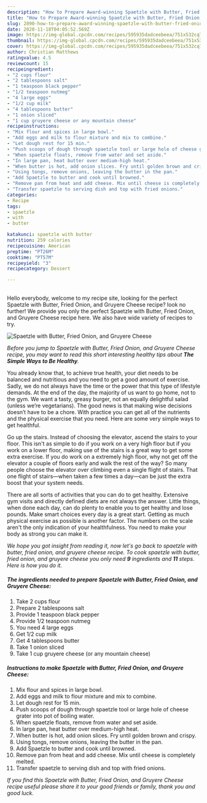 ```yaml
---
description: "How to Prepare Award-winning Spaetzle with Butter, Fried Onion, and Gruyere Cheese"
title: "How to Prepare Award-winning Spaetzle with Butter, Fried Onion, and Gruyere Cheese"
slug: 2890-how-to-prepare-award-winning-spaetzle-with-butter-fried-onion-and-gruyere-cheese
date: 2020-11-18T04:05:52.569Z
image: https://img-global.cpcdn.com/recipes/595935dadceebeea/751x532cq70/spaetzle-with-butter-fried-onion-and-gruyere-cheese-recipe-main-photo.jpg
thumbnail: https://img-global.cpcdn.com/recipes/595935dadceebeea/751x532cq70/spaetzle-with-butter-fried-onion-and-gruyere-cheese-recipe-main-photo.jpg
cover: https://img-global.cpcdn.com/recipes/595935dadceebeea/751x532cq70/spaetzle-with-butter-fried-onion-and-gruyere-cheese-recipe-main-photo.jpg
author: Christian Matthews
ratingvalue: 4.5
reviewcount: 15
recipeingredient:
- "2 cups flour"
- "2 tablespoons salt"
- "1 teaspoon black pepper"
- "1/2 teaspoon nutmeg"
- "4 large eggs"
- "1/2 cup milk"
- "4 tablespoons butter"
- "1 onion sliced"
- "1 cup gruyere cheese or any mountain cheese"
recipeinstructions:
- "Mix flour and spices in large bowl."
- "Add eggs and milk to flour mixture and mix to combine."
- "Let dough rest for 15 min."
- "Push scoops of dough through spaetzle tool or large hole of cheese grater into pot of boiling water."
- "When spaetzle floats, remove from water and set aside."
- "In large pan, heat butter over medium-high heat."
- "When butter is hot, add onion slices. Fry until golden brown and crispy."
- "Using tongs, remove onions, leaving the butter in the pan."
- "Add Spaetzle to butter and cook until browned."
- "Remove pan from heat and add cheese. Mix until cheese is completely melted."
- "Transfer spaetzle to serving dish and top with fried onions."
categories:
- Recipe
tags:
- spaetzle
- with
- butter

katakunci: spaetzle with butter 
nutrition: 259 calories
recipecuisine: American
preptime: "PT26M"
cooktime: "PT57M"
recipeyield: "3"
recipecategory: Dessert

---
```

<br>
Hello everybody, welcome to my recipe site, looking for the perfect Spaetzle with Butter, Fried Onion, and Gruyere Cheese recipe? look no further! We provide you only the perfect Spaetzle with Butter, Fried Onion, and Gruyere Cheese recipe here. We also have wide variety of recipes to try.
<br>


![Spaetzle with Butter, Fried Onion, and Gruyere Cheese](https://img-global.cpcdn.com/recipes/595935dadceebeea/751x532cq70/spaetzle-with-butter-fried-onion-and-gruyere-cheese-recipe-main-photo.jpg)

<i>Before you jump to Spaetzle with Butter, Fried Onion, and Gruyere Cheese recipe, you may want to read this short interesting healthy tips about <strong>The Simple Ways to Be Healthy</strong>.</i>

You already know that, to achieve true health, your diet needs to be balanced and nutritious and you need to get a good amount of exercise. Sadly, we do not always have the time or the power that this type of lifestyle demands. At the end of the day, the majority of us want to go home, not to the gym. We want a tasty, greasy burger, not an equally delightful salad (unless we’re vegetarians). The good news is that making wise decisions doesn’t have to be a chore. With practice you can get all of the nutrients and the physical exercise that you need. Here are some very simple ways to get healthful.

Go up the stairs. Instead of choosing the elevator, ascend the stairs to your floor. This isn't as simple to do if you work on a very high floor but if you work on a lower floor, making use of the stairs is a great way to get some extra exercise. If you do work on a extremely high floor, why not get off the elevator a couple of floors early and walk the rest of the way? So many people choose the elevator over climbing even a single flight of stairs. That one flight of stairs—when taken a few times a day—can be just the extra boost that your system needs. 

There are all sorts of activities that you can do to get healthy. Extensive gym visits and directly defined diets are not always the answer. Little things, when done each day, can do plenty to enable you to get healthy and lose pounds. Make smart choices every day is a great start. Getting as much physical exercise as possible is another factor. The numbers on the scale aren't the only indication of your healthfulness. You need to make your body as strong you can make it. 


<i>We hope you got insight from reading it, now let's go back to spaetzle with butter, fried onion, and gruyere cheese recipe. To cook spaetzle with butter, fried onion, and gruyere cheese you only need <strong>9</strong> ingredients and <strong>11</strong> steps. Here is how you do it.
</i>

##### The ingredients needed to prepare Spaetzle with Butter, Fried Onion, and Gruyere Cheese:

1. Take 2 cups flour
1. Prepare 2 tablespoons salt
1. Provide 1 teaspoon black pepper
1. Provide 1/2 teaspoon nutmeg
1. You need 4 large eggs
1. Get 1/2 cup milk
1. Get 4 tablespoons butter
1. Take 1 onion sliced
1. Take 1 cup gruyere cheese (or any mountain cheese)


##### Instructions to make Spaetzle with Butter, Fried Onion, and Gruyere Cheese:

1. Mix flour and spices in large bowl.
1. Add eggs and milk to flour mixture and mix to combine.
1. Let dough rest for 15 min.
1. Push scoops of dough through spaetzle tool or large hole of cheese grater into pot of boiling water.
1. When spaetzle floats, remove from water and set aside.
1. In large pan, heat butter over medium-high heat.
1. When butter is hot, add onion slices. Fry until golden brown and crispy.
1. Using tongs, remove onions, leaving the butter in the pan.
1. Add Spaetzle to butter and cook until browned.
1. Remove pan from heat and add cheese. Mix until cheese is completely melted.
1. Transfer spaetzle to serving dish and top with fried onions.


<i>If you find this Spaetzle with Butter, Fried Onion, and Gruyere Cheese recipe useful please share it to your good friends or family, thank you and good luck.</i>
